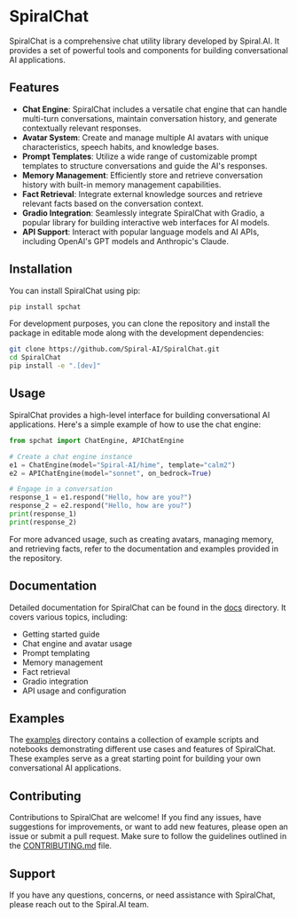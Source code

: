 # SpiralChat

SpiralChat is a comprehensive chat utility library developed by Spiral.AI. It provides a set of powerful tools and components for building conversational AI applications.

## Features

- **Chat Engine**: SpiralChat includes a versatile chat engine that can handle multi-turn conversations, maintain conversation history, and generate contextually relevant responses.
- **Avatar System**: Create and manage multiple AI avatars with unique characteristics, speech habits, and knowledge bases.
- **Prompt Templates**: Utilize a wide range of customizable prompt templates to structure conversations and guide the AI's responses.
- **Memory Management**: Efficiently store and retrieve conversation history with built-in memory management capabilities.
- **Fact Retrieval**: Integrate external knowledge sources and retrieve relevant facts based on the conversation context.
- **Gradio Integration**: Seamlessly integrate SpiralChat with Gradio, a popular library for building interactive web interfaces for AI models.
- **API Support**: Interact with popular language models and AI APIs, including OpenAI's GPT models and Anthropic's Claude.

## Installation

You can install SpiralChat using pip:

```bash
pip install spchat
```

For development purposes, you can clone the repository and install the package in editable mode along with the development dependencies:

```bash
git clone https://github.com/Spiral-AI/SpiralChat.git
cd SpiralChat
pip install -e ".[dev]"
```

## Usage

SpiralChat provides a high-level interface for building conversational AI applications. Here's a simple example of how to use the chat engine:

```python
from spchat import ChatEngine, APIChatEngine

# Create a chat engine instance
e1 = ChatEngine(model="Spiral-AI/hime", template="calm2")
e2 = APIChatEngine(model="sonnet", on_bedrock=True)

# Engage in a conversation
response_1 = e1.respond("Hello, how are you?")
response_2 = e2.respond("Hello, how are you?")
print(response_1)
print(response_2)
```

For more advanced usage, such as creating avatars, managing memory, and retrieving facts, refer to the documentation and examples provided in the repository.

## Documentation

Detailed documentation for SpiralChat can be found in the [docs](docs) directory. It covers various topics, including:

- Getting started guide
- Chat engine and avatar usage
- Prompt templating
- Memory management
- Fact retrieval
- Gradio integration
- API usage and configuration

## Examples

The [examples](examples) directory contains a collection of example scripts and notebooks demonstrating different use cases and features of SpiralChat. These examples serve as a great starting point for building your own conversational AI applications.

## Contributing

Contributions to SpiralChat are welcome! If you find any issues, have suggestions for improvements, or want to add new features, please open an issue or submit a pull request. Make sure to follow the guidelines outlined in the [CONTRIBUTING.md](CONTRIBUTING.md) file.


## Support

If you have any questions, concerns, or need assistance with SpiralChat, please reach out to the Spiral.AI team.
